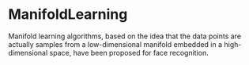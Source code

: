 # ManifoldLearning
Manifold learning algorithms, based on the idea that the data points are actually samples from a low-dimensional manifold embedded in a high-dimensional space, have been proposed for face recognition.
